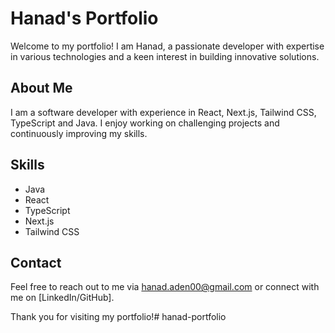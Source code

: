 # Hanad's Portfolio

Welcome to my portfolio! I am Hanad, a passionate developer with expertise in various technologies and a keen interest in building innovative solutions.

## About Me
I am a software developer with experience in React, Next.js, Tailwind CSS, TypeScript and Java. I enjoy working on challenging projects and continuously improving my skills.

## Skills
- Java
- React
- TypeScript
- Next.js
- Tailwind CSS

## Contact
Feel free to reach out to me via hanad.aden00@gmail.com or connect with me on [LinkedIn/GitHub].

Thank you for visiting my portfolio!# hanad-portfolio
